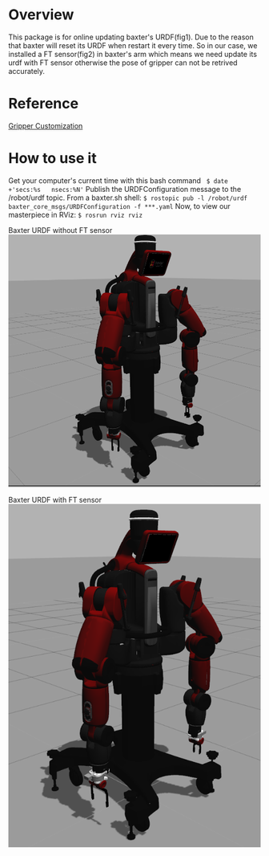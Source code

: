 ﻿# Overview
This package is for online updating baxter's URDF(fig1). Due to the reason that baxter will reset its URDF when restart it every time. So in our case, we installed a FT sensor(fig2) in baxter's arm which means we need update its urdf with FT sensor otherwise the pose of gripper can not be retrived accurately.

# Reference
[Gripper Customization](http://sdk.rethinkrobotics.com/wiki/Gripper_Customization)
# How to use it
 Get your computer's current time with this bash command
` $ date +'secs:%s   nsecs:%N'`
 Publish the URDFConfiguration message to the /robot/urdf topic. From a baxter.sh shell: 
 `$ rostopic pub -l /robot/urdf baxter_core_msgs/URDFConfiguration -f ***.yaml`
Now, to view our masterpiece in RViz: 
`$ rosrun rviz rviz`

Baxter URDF without FT sensor
![Fig1](https://github.com/birlrobotics/birl_baxter_online_urdf_update/blob/master/media/baxter_no_ft_sensor.png)

Baxter URDF with FT sensor
![Fig2](https://github.com/birlrobotics/birl_baxter_online_urdf_update/blob/master/media/baxter_with_ft_sensor.png)
